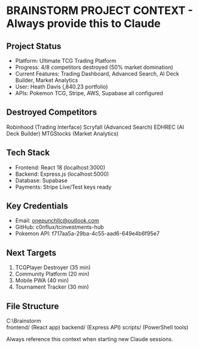 ﻿# BRAINSTORM PROJECT CONTEXT - Always provide this to Claude

## Project Status
- Platform: Ultimate TCG Trading Platform
- Progress: 4/8 competitors destroyed (50% market domination)
- Current Features: Trading Dashboard, Advanced Search, AI Deck Builder, Market Analytics
- User: Heath Davis (,840.23 portfolio)
- APIs: Pokemon TCG, Stripe, AWS, Supabase all configured

## Destroyed Competitors
 Robinhood (Trading Interface)
 Scryfall (Advanced Search) 
 EDHREC (AI Deck Builder)
 MTGStocks (Market Analytics)

## Tech Stack
- Frontend: React 18 (localhost:3000)
- Backend: Express.js (localhost:5000)
- Database: Supabase
- Payments: Stripe Live/Test keys ready

## Key Credentials
- Email: onepunchllc@outlook.com
- GitHub: c0nflux/tcinvestments-hub
- Pokemon API: f717aa5a-29ba-4c55-aad6-649e4b6f95e7

## Next Targets
1. TCGPlayer Destroyer (35 min)
2. Community Platform (20 min) 
3. Mobile PWA (40 min)
4. Tournament Tracker (30 min)

## File Structure
C:\Brainstorm\
 frontend/ (React app)
 backend/ (Express API)
 scripts/ (PowerShell tools)

Always reference this context when starting new Claude sessions.

